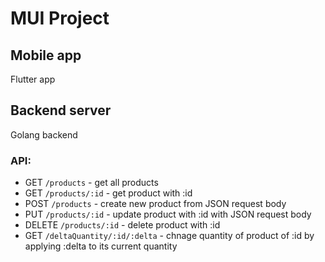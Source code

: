 # MUI Project

## Mobile app

Flutter app

## Backend server

Golang backend

### API:

- GET `/products` - get all products
- GET `/products/:id` - get product with :id
- POST `/products` - create new product from JSON request body
- PUT `/products/:id` - update product with :id with JSON request body
- DELETE `/products/:id` - delete product with :id
- GET `/deltaQuantity/:id/:delta` - chnage quantity of product of :id by applying :delta to its current quantity
